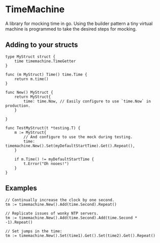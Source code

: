 # TimeMachine

A library for mocking time in go. Using the builder pattern a tiny virtual
machine is programmed to take the desired steps for mocking.

## Adding to your structs

```golang
type MyStruct struct {
	time timemachine.TimeGetter
}

func (m MyStruct) Time() time.Time {
	return m.time()
}

func New() MyStruct {
	return MyStruct{
		time: time.Now, // Easily configure to use `time.Now` in production.
	}

}

func TestMyStruct(t *testing.T) {
	m := MyStruct{
		// And configure to use the mock during testing.
		time: timemachine.New().Set(myDefaultStartTime).Get().Repeat(),
	}

	if m.Time() != myDefaultStartTime {
		t.Error("Oh nooes!")
	}
}
```

## Examples

```golang
// Continually increase the clock by one second.
tm := timemachine.New().Add(time.Second).Repeat()

// Replicate issues of wonky NTP servers.
tm := timemachine.New().Add(time.Second).Add(time.Second * -1).Repeat()

// Set jumps in the time:
tm := timemachine.New().Set(time1).Get().Set(time2).Get().Repeat()
```
